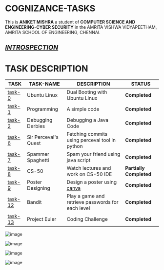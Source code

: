 # COGNIZANCE-TASKS

This is **ANIKET MISHRA**  a student of **COMPUTER SCIENCE AND ENGINEERING-CYBER SECURITY** in the AMRITA VISHWA VIDYAPEETHAM, AMRITA SCHOOL OF ENGINEERING, CHENNAI.

## [***INTROSPECTION***](https://github.com/AnIkeT126/cognizance-tasks/tree/main/introspection)

# TASK DESCRIPTION 
|**TASK**|**TASK-NAME**|**DESCRIPTION**|**STATUS**|
|----|-------|------|-------|
|[task-0](https://github.com/AnIkeT126/cognizance-tasks/tree/main/task-0)|Ubuntu Linux|Dual Booting with Ubuntu Linux|**Completed**|
|[task-1](https://github.com/AnIkeT126/cognizance-tasks/tree/main/task-1)|Programming|A simple code|**Completed**|
|[task-2](https://github.com/AnIkeT126/cognizance-tasks/tree/main/task-2)|Debugging Derbies|Debugging a Java Code|**Completed**|
|[task-6](https://github.com/AnIkeT126/cognizance-tasks/tree/main/task-6)|Sir Perceval's Quest|Fetching commits using perceval tool in python|**Completed**|
|[task-7](https://github.com/AnIkeT126/cognizance-tasks/tree/main/task-7)|Spammer Spaghetti|Spam your friend using java script|**Completed**|
|[task-8](https://github.com/AnIkeT126/cognizance-tasks/tree/main/task-8)|CS-50|Watch lectures and work on CS-50 IDE|**Partially Completed**|
|[task-9](https://github.com/AnIkeT126/cognizance-tasks/tree/main/task-9)|Poster Designing|Design a poster using [canva](https://www.canva.com/)|**Completed**|
|[task-12](https://github.com/AnIkeT126/cognizance-tasks/tree/main/task-12)|Bandit|Play a game and retrieve passwords for each level|**Completed**|
|[task-13](https://github.com/AnIkeT126/cognizance-tasks/tree/main/task-13)|Project Euler|Coding Challenge|**Completed**|

![image](https://user-images.githubusercontent.com/82095877/157040325-fcb0e630-583c-4fb2-af0c-4f4936364a27.png)




![image](https://user-images.githubusercontent.com/82095877/157039611-372ff927-6780-4386-93fc-3324135a0ff4.png)

![image](https://user-images.githubusercontent.com/82095877/157040418-b1be4345-f46a-49ae-9def-26f049b9ef00.png)

![image](https://user-images.githubusercontent.com/82095877/157040727-c03e8096-4c0e-4382-8f2e-7da5ad415819.png)
